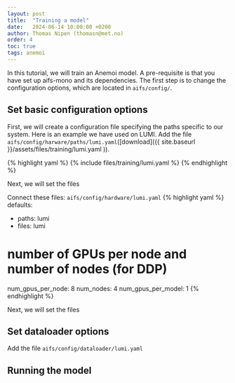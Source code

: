 ```yaml
---
layout: post
title:  "Training a model"
date:   2024-06-14 10:00:00 +0200
author: Thomas Nipen (thomasn@met.no)
order: 4
toc: true
tags: anemoi
---
```


In this tutorial, we will train an Anemoi model. A pre-requisite is that you have set up aifs-mono and its
dependencies. The first step is to change the configuration options, which are located in `aifs/config/`.

## Set basic configuration options

First, we will create a configuration file specifying the paths specific to our system. Here is an example we
have used on LUMI. Add the file `aifs/config/harware/paths/lumi.yaml`([download]({{ site.baseurl }}/assets/files/training/lumi.yaml )).

{% highlight yaml %}
{% include files/training/lumi.yaml %}
{% endhighlight %}

Next, we will set the files

Connect these files: `aifs/config/hardware/lumi.yaml`
{% highlight yaml %}
defaults:
  - paths: lumi
  - files: lumi

# number of GPUs per node and number of nodes (for DDP)
num_gpus_per_node: 8
num_nodes: 4
num_gpus_per_model: 1
{% endhighlight %}

Next, we will set the files

## Set dataloader options

Add the file `aifs/config/dataloader/lumi.yaml`

## Running the model
